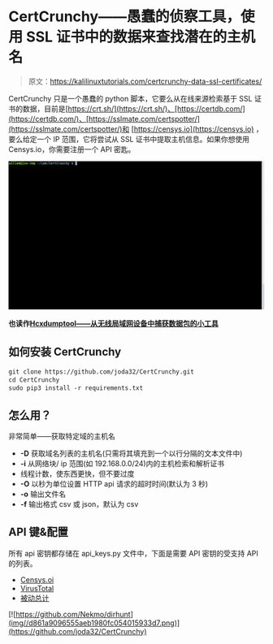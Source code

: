 # CertCrunchy——愚蠢的侦察工具，使用 SSL 证书中的数据来查找潜在的主机名

> 原文：<https://kalilinuxtutorials.com/certcrunchy-data-ssl-certificates/>

CertCrunchy 只是一个愚蠢的 python 脚本，它要么从在线来源检索基于 SSL 证书的数据，目前是[https://crt.sh/](https://crt.sh/)、[https://certdb.com/](https://certdb.com/)、[https://sslmate.com/certspotter/](https://sslmate.com/certspotter/)和 [https://censys.io](https://censys.io) ，要么给定一个 IP 范围，它将尝试从 SSL 证书中提取主机信息。如果你想使用 Censys.io，你需要注册一个 API 密匙。

![](img//75ad274895061f11e72bbc4483481b0a.png)

**也读作[Hcxdumptool——从无线局域网设备中捕获数据包的小工具](https://kalilinuxtutorials.com/hcxdumptool-wlan-devices/)**

## **如何安装 CertCrunchy**

```
git clone https://github.com/joda32/CertCrunchy.git
cd CertCrunchy
sudo pip3 install -r requirements.txt 
```

## **怎么用？**

非常简单——获取特定域的主机名

*   **-D** 获取域名列表的主机名(只需将其填充到一个以行分隔的文本文件中)
*   **-i** 从网络块/ ip 范围(如 192.168.0.0/24)内的主机检索和解析证书
*   线程计数，使东西更快，但不要过度
*   **-O** 以秒为单位设置 HTTP api 请求的超时时间(默认为 3 秒)
*   **-o** 输出文件名
*   **-f** 输出格式 csv 或 json，默认为 csv

## **API 键&配置**

所有 api 密钥都存储在 api_keys.py 文件中，下面是需要 API 密钥的受支持 API 的列表。

*   [Censys.oi](https://censys.io)
*   [VirusTotal](https://www.virustotal.com/en/documentation/public-api/)
*   [被动总计](https://community.riskiq.com/registration)

[![https://github.com/Nekmo/dirhunt](img//d861a9096555aeb1980fc054015933d7.png)](https://github.com/joda32/CertCrunchy)